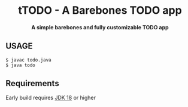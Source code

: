 <h1 align='center'> tTODO - A Barebones TODO app </h1>
<h4 align='center'>A simple barebones and fully customizable TODO app</h4>

## USAGE
```shell
$ javac todo.java
$ java todo
```

## Requirements
Early build requires [JDK 18](https://www.oracle.com/java/technologies/downloads/) or higher
